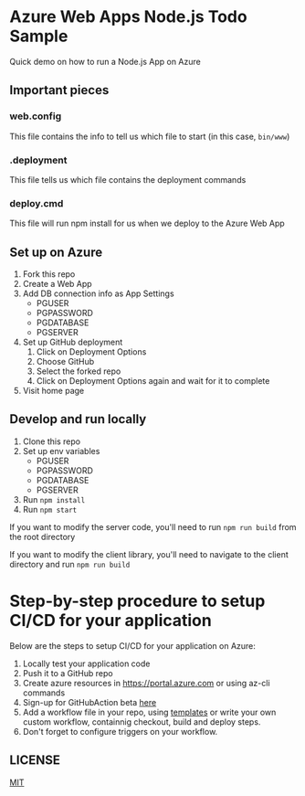 # Azure Web Apps Node.js Todo Sample  

Quick demo on how to run a Node.js App on Azure 

## Important pieces

### web.config

This file contains the info to tell us which file to start (in this case, `bin/www`)

### .deployment

This file tells us which file contains the deployment commands

### deploy.cmd

This file will run npm install for us when we deploy to the Azure Web App

## Set up on Azure

1. Fork this repo
2. Create a Web App
3. Add DB connection info as App Settings
    - PGUSER
    - PGPASSWORD
    - PGDATABASE
    - PGSERVER
4. Set up GitHub deployment
    1. Click on Deployment Options
    2. Choose GitHub
    3. Select the forked repo
    4. Click on Deployment Options again and wait for it to complete
5. Visit home page

## Develop and run locally

1. Clone this repo
2. Set up env variables
    - PGUSER
    - PGPASSWORD
    - PGDATABASE
    - PGSERVER
3. Run `npm install`
4. Run `npm start`

If you want to modify the server code, you'll need to run `npm run build` from the root directory

If you want to modify the client library, you'll need to navigate to the client directory and run `npm run build`

# Step-by-step procedure to setup CI/CD for your application

Below are the steps to setup CI/CD for your application on Azure:

1. Locally test your application code
2. Push it to a GitHub repo
3. Create azure resources in https://portal.azure.com or using az-cli commands
4. Sign-up for GitHubAction beta [here](https://github.com/features/actions)
5. Add a workflow file in your repo, using [templates](https://github.com/azure/actions-workflow-samples) or write your own custom workflow, containnig checkout, build and deploy steps.
6. Don't forget to configure triggers on your workflow.


## LICENSE

[MIT](LICENSE)
